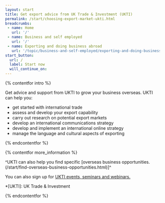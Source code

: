 ```yaml
---
layout: start
title: Get export advice from UK Trade & Investment (UKTI)
permalink: /start/choosing-export-market-ukti.html
breadcrumbs:
 - name: Home
   url: '/'
 - name: Business and self employed
   url: '/'
 - name: Exporting and doing business abroad
   url: '/topic/business-and-self-employed/exporting-and-doing-business-abroad.html'
start_button:
  url: /
  label: Start now
  will_continue_on:
---
```

{% contentfor intro %}

Get advice and support from UKTI to grow your business overseas. UKTI can help you:

- get started with international trade
- assess and develop your export capability 
- carry out research on potential export markets
- develop an international communications strategy
- develop and implement an international online strategy
- manage the language and cultural aspects of exporting

{% endcontentfor %}

{% contentfor more_information %}

^UKTI can also help you find specific [overseas business opportunities.(/start/find-overseas-business-opportunities.html)]^

You can also sign up for [UKTI events, seminars and webinars.](https://www.events.ukti.gov.uk)

*[UKTI]: UK Trade & Investment

{% endcontentfor %}




